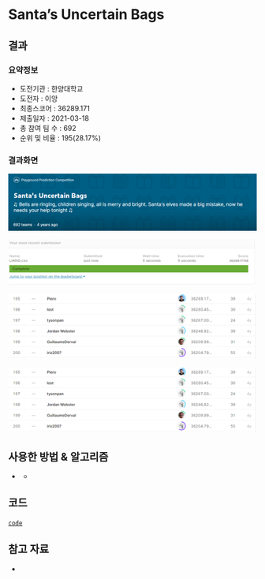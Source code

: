 # **Santa’s Uncertain Bags**

## 결과

### 요약정보

- 도전기관 : 한양대학교
- 도전자 : 이앙
- 최종스코어 : 36289.171
- 제출일자 : 2021-03-18
- 총 참여 팀 수 : 692
- 순위 및 비율 : 195(28.17%)

### 결과화면

![leaderboard](./img/1.png)

![leaderboard](./img/2.png)

![leaderboard](./img/3.png)

![leaderboard](./img/4.png)

## 사용한 방법 & 알고리즘

- - 

## 코드

[`code`](./Santa.py)

## 참고 자료

- 

